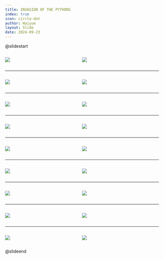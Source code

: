 ```yaml
---
title: INVASION OF THE PYTHONS
index: true
icon: circle-dot
author: Haiyue
layout: Slide
date: 2024-09-23
---
```

 
@slidestart

<div style="display:flex">
<div style="flex:1">

![](/reading/english/Level-X/INVASION%20OF%20THE%20PYTHONS/001.webp)
</div>
<div style="flex:1">

![](/reading/english/Level-X/INVASION%20OF%20THE%20PYTHONS/002.webp)
</div>
</div>

---

<div style="display:flex">
<div style="flex:1">

![](/reading/english/Level-X/INVASION%20OF%20THE%20PYTHONS/003.webp)
</div>
<div style="flex:1">

![](/reading/english/Level-X/INVASION%20OF%20THE%20PYTHONS/004.webp)
</div>
</div>

---

<div style="display:flex">
<div style="flex:1">

![](/reading/english/Level-X/INVASION%20OF%20THE%20PYTHONS/005.webp)
</div>
<div style="flex:1">

![](/reading/english/Level-X/INVASION%20OF%20THE%20PYTHONS/006.webp)
</div>
</div>

---

<div style="display:flex">
<div style="flex:1">

![](/reading/english/Level-X/INVASION%20OF%20THE%20PYTHONS/007.webp)
</div>
<div style="flex:1">

![](/reading/english/Level-X/INVASION%20OF%20THE%20PYTHONS/008.webp)
</div>
</div>

---

<div style="display:flex">
<div style="flex:1">

![](/reading/english/Level-X/INVASION%20OF%20THE%20PYTHONS/009.webp)
</div>
<div style="flex:1">

![](/reading/english/Level-X/INVASION%20OF%20THE%20PYTHONS/010.webp)
</div>
</div>

---

<div style="display:flex">
<div style="flex:1">

![](/reading/english/Level-X/INVASION%20OF%20THE%20PYTHONS/011.webp)
</div>
<div style="flex:1">

![](/reading/english/Level-X/INVASION%20OF%20THE%20PYTHONS/012.webp)
</div>
</div>

---

<div style="display:flex">
<div style="flex:1">

![](/reading/english/Level-X/INVASION%20OF%20THE%20PYTHONS/013.webp)
</div>
<div style="flex:1">

![](/reading/english/Level-X/INVASION%20OF%20THE%20PYTHONS/014.webp)
</div>
</div>

---

<div style="display:flex">
<div style="flex:1">

![](/reading/english/Level-X/INVASION%20OF%20THE%20PYTHONS/015.webp)
</div>
<div style="flex:1">

![](/reading/english/Level-X/INVASION%20OF%20THE%20PYTHONS/016.webp)
</div>
</div>

---

<div style="display:flex">
<div style="flex:1">

![](/reading/english/Level-X/INVASION%20OF%20THE%20PYTHONS/017.webp)
</div>
<div style="flex:1">

![](/reading/english/Level-X/INVASION%20OF%20THE%20PYTHONS/018.webp)
</div>
</div>

@slideend